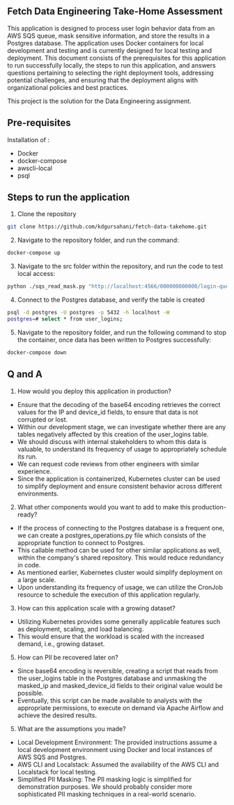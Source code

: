 ## Fetch Data Engineering Take-Home Assessment ##
This application is designed to process user login behavior data from an AWS SQS queue, mask sensitive information, and store the results in a Postgres database. The application uses Docker containers for local development and testing and is currently designed for local testing and deployment. This document consists of the prerequisites for this application to run successfully locally, the steps to run this application, and answers questions pertaining to selecting the right deployment tools, addressing potential challenges, and ensuring that the deployment aligns with organizational policies and best practices.

This project is the solution for the Data Engineering assignment.

## Pre-requisites ##
Installation of :
- Docker
- docker-compose
- awscli-local 
- psql

## Steps to run the application ##

1. Clone the repository
```bash
git clone https://github.com/kdgursahani/fetch-data-takehome.git
```
2. Navigate to the repository folder, and run the command:
```bash
docker-compose up
```
3. Navigate to the src folder within the repository, and run the code to test local access:
```bash
python ./sqs_read_mask.py "http://localhost:4566/000000000000/login-queue"

```
4. Connect to the Postgres database, and verify the table is created
```bash
psql -d postgres -U postgres -p 5432 -h localhost -W
postgres=# select * from user_logins;
```
5. Navigate to the repository folder, and run the following command to stop the container, once data has been written to Postgres successfully:
```bash
docker-compose down
```
## Q and A ##
1. How would you deploy this application in production?
 - Ensure that the decoding of the base64 encoding retrieves the correct values for the IP and device_id fields,
   to ensure that data is not corrupted or lost.
 - Within our development stage, we can investigate whether there are any tables negatively affected by this creation of the user_logins table. 
 - We should discuss with internal stakeholders to whom this data is valuable, to understand its frequency of usage to appropriately schedule its run.
 - We can request code reviews from other engineers with similar experience.
 - Since the application is containerized, Kubernetes cluster can be used to simplify deployment and
   ensure consistent behavior across different environments.
   
2. What other components would you want to add to make this production-ready?
 - If the process of connecting to the Postgres database is a frequent one, we can create a postgres_operations.py file
   which consists of the appropriate function to connect to Postgres.
 - This callable method can be used for other similar applications as well, within the company's shared repository.
   This would reduce redundancy in code.
 - As mentioned earlier, Kubernetes cluster would simplify deployment on a large scale.
 - Upon understanding its frequency of usage, we can utilize the CronJob resource to schedule
   the execution of this application regularly.

3. How can this application scale with a growing dataset?
 - Utilizing Kubernetes provides some generally applicable features such as deployment, scaling, and load balancing.
 - This would ensure that the workload is scaled with the increased demand, i.e., growing dataset.

5. How can PII be recovered later on?
- Since base64 encoding is reversible, creating a script that reads from the user_logins table in the Postgres
database and unmasking the masked_ip and masked_device_id fields to their original value would be possible. 
- Eventually, this script can be made available to analysts with the appropriate permissions, to execute on demand via Apache Airflow and
achieve the desired results.

5. What are the assumptions you made?
- Local Development Environment: The provided instructions assume a local development environment using Docker and 
local instances of AWS SQS and Postgres.
- AWS CLI and Localstack: Assumed the availability of the AWS CLI and Localstack for local testing.
- Simplified PII Masking: The PII masking logic is simplified for demonstration purposes. We should probably consider more
sophisticated PII masking techniques in a real-world scenario.


